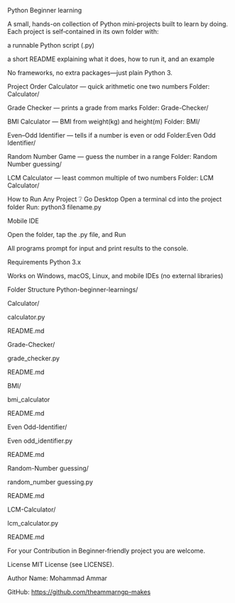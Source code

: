 Python Beginner learning 

A small, hands-on collection of Python mini‑projects built to learn by doing. Each project is self‑contained in its own folder with:

a runnable Python script (.py)

a short README explaining what it does, how to run it, and an example

No frameworks, no extra packages—just plain Python 3.

Project Order
Calculator — quick arithmetic one two numbers
Folder: Calculator/

Grade Checker — prints a grade from marks
Folder: Grade-Checker/

BMI Calculator — BMI from weight(kg) and height(m)
Folder: BMI/

Even–Odd Identifier — tells if a number is even or odd
Folder:Even Odd Identifier/

Random Number Game — guess the number in a range
Folder: Random Number guessing/

LCM Calculator — least common multiple of two numbers
Folder: LCM Calculator/

How to Run Any Project ❔
Go Desktop
Open a terminal
cd into the project folder
Run: python3 filename.py

Mobile IDE

Open the folder, tap the .py file, and Run

All programs prompt for input and print results to the console.

Requirements
Python 3.x

Works on Windows, macOS, Linux, and mobile IDEs (no external libraries)

Folder Structure
Python-beginner-learnings/

Calculator/

calculator.py

README.md

Grade-Checker/

grade_checker.py

README.md

BMI/

bmi_calculator

README.md

Even Odd-Identifier/

Even odd_identifier.py

README.md

Random-Number guessing/

random_number guessing.py

README.md

LCM-Calculator/

lcm_calculator.py

README.md


For your Contribution in Beginner‑friendly project you are welcome.


License
MIT License (see LICENSE).

Author
Name: Mohammad Ammar 

GitHub: https://github.com/theammarngp-makes